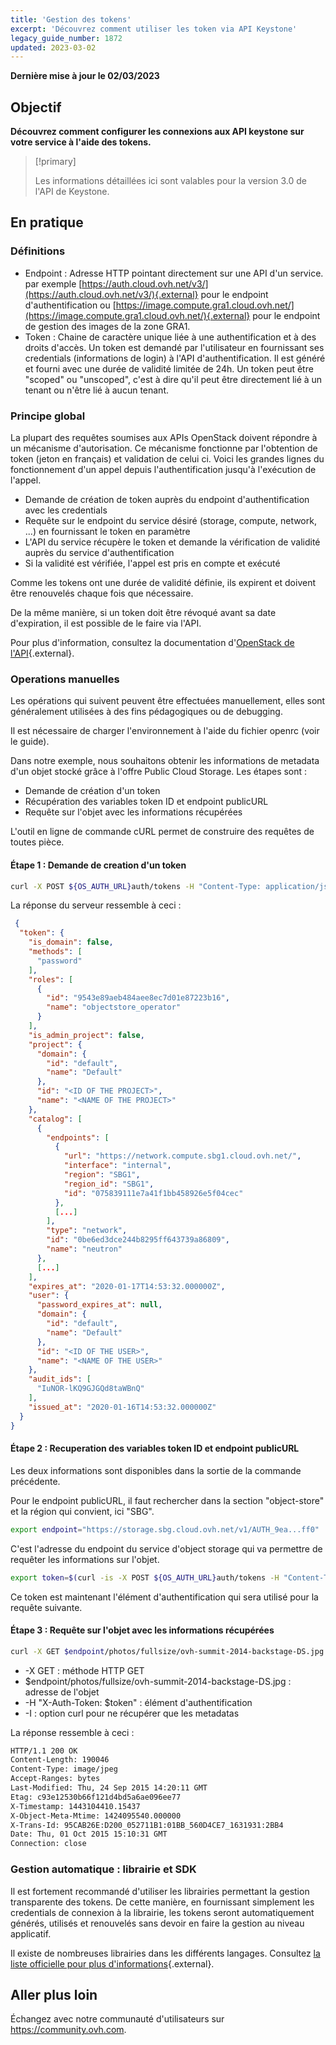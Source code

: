 ```yaml
---
title: 'Gestion des tokens'
excerpt: 'Découvrez comment utiliser les token via API Keystone'
legacy_guide_number: 1872
updated: 2023-03-02
---
```


**Dernière mise à jour le 02/03/2023**

## Objectif

**Découvrez comment configurer les connexions aux API keystone sur votre service à l'aide des tokens.**

> [!primary]
>
> Les informations détaillées ici sont valables pour la version 3.0 de l'API de
> Keystone.
> 

## En pratique

### Définitions
- Endpoint : Adresse HTTP pointant directement sur une API d'un service. par exemple [https://auth.cloud.ovh.net/v3/](https://auth.cloud.ovh.net/v3/){.external} pour le endpoint d'authentification ou [https://image.compute.gra1.cloud.ovh.net/](https://image.compute.gra1.cloud.ovh.net/){.external} pour le endpoint de gestion des images de la zone GRA1.
- Token : Chaine de caractère unique liée à une authentification et à des droits d'accès. Un token est demandé par l'utilisateur en fournissant ses credentials (informations de login) à l'API d'authentification. Il est généré et fourni avec une durée de validité limitée de 24h. Un token peut être "scoped" ou "unscoped", c'est à dire qu'il peut être directement lié à un tenant ou n'être lié à aucun tenant.


### Principe global
La plupart des requêtes soumises aux APIs OpenStack doivent répondre à un mécanisme d'autorisation. Ce mécanisme fonctionne par l'obtention de token (jeton en français) et validation de celui ci. Voici les grandes lignes du fonctionnement d'un appel depuis l'authentification jusqu'à l'exécution de l'appel.

- Demande de création de token auprès du endpoint d'authentification avec les credentials
- Requête sur le endpoint du service désiré (storage, compute, network, ...) en fournissant le token en paramètre
- L'API du service récupère le token et demande la vérification de validité auprès du service d'authentification
- Si la validité est vérifiée, l'appel est pris en compte et exécuté

Comme les tokens ont une durée de validité définie, ils expirent et doivent être renouvelés chaque fois que nécessaire.

De la même manière, si un token doit être révoqué avant sa date d'expiration, il est possible de le faire via l'API.

Pour plus d'information, consultez la documentation d'[OpenStack de l'API](https://docs.openstack.org/keystone/train/api_curl_examples.html){.external}.


### Operations manuelles
Les opérations qui suivent peuvent être effectuées manuellement, elles sont généralement utilisées à des fins pédagogiques ou de debugging.

Il est nécessaire de charger l'environnement à l'aide du fichier openrc (voir le guide).

Dans notre exemple, nous souhaitons obtenir les informations de metadata d'un objet stocké grâce à l'offre Public Cloud Storage. Les étapes sont :

- Demande de création d'un token
- Récupération des variables token ID et endpoint publicURL
- Requête sur l'objet avec les informations récupérées

L'outil en ligne de commande cURL permet de construire des requêtes de toutes pièce.


#### Étape 1 : Demande de creation d'un token

```bash
curl -X POST ${OS_AUTH_URL}auth/tokens -H "Content-Type: application/json" -d ' { "auth": { "identity": { "methods": ["password"], "password": { "user": { "name": "'$OS_USERNAME'", "domain": { "id": "default" }, "password": "'$OS_PASSWORD'" } } }, "scope": { "project": { "name": "'$OS_TENANT_NAME'", "domain": { "id": "default" } } } } }' | python -mjson.tool
```

La réponse du serveur ressemble à ceci :


```json
 {
  "token": {
    "is_domain": false,
    "methods": [
      "password"
    ],
    "roles": [
      {
        "id": "9543e89aeb484aee8ec7d01e87223b16",
        "name": "objectstore_operator"
      }
    ],
    "is_admin_project": false,
    "project": {
      "domain": {
        "id": "default",
        "name": "Default"
      },
      "id": "<ID OF THE PROJECT>",
      "name": "<NAME OF THE PROJECT>"
    },
    "catalog": [
      {
        "endpoints": [
          {
            "url": "https://network.compute.sbg1.cloud.ovh.net/",
            "interface": "internal",
            "region": "SBG1",
            "region_id": "SBG1",
            "id": "075839111e7a41f1bb458926e5f04cec"
          },
          [...]
        ],
        "type": "network",
        "id": "0be6ed3dce244b8295ff643739a86809",
        "name": "neutron"
      },
      [...]
    ],
    "expires_at": "2020-01-17T14:53:32.000000Z",
    "user": {
      "password_expires_at": null,
      "domain": {
        "id": "default",
        "name": "Default"
      },
      "id": "<ID OF THE USER>",
      "name": "<NAME OF THE USER>"
    },
    "audit_ids": [
      "IuNOR-lKQ9GJGQd8taWBnQ"
    ],
    "issued_at": "2020-01-16T14:53:32.000000Z"
  }
}
```


#### Étape 2 : Recuperation des variables token ID et endpoint publicURL
Les deux informations sont disponibles dans la sortie de la commande précédente.

Pour le endpoint publicURL, il faut rechercher dans la section "object-store" et la région qui convient, ici "SBG".


```bash
export endpoint="https://storage.sbg.cloud.ovh.net/v1/AUTH_9ea...ff0"
```

C'est l'adresse du endpoint du service d'object storage qui va permettre de requêter les informations sur l'objet.


```bash
export token=$(curl -is -X POST ${OS_AUTH_URL}auth/tokens -H "Content-Type: application/json" -d ' { "auth": { "identity": { "methods": ["password"], "password": { "user": { "name": "'$OS_USERNAME'", "domain": { "id": "default" }, "password": "'$OS_PASSWORD'" } } }, "scope": { "project": { "name": "'$OS_TENANT_NAME'", "domain": { "id": "default" } } } } }' | grep -i '^X-Subject-Token' | cut -d" " -f2)
```

Ce token est maintenant l'élément d'authentification qui sera utilisé pour la requête suivante.


#### Étape 3 : Requête sur l'objet avec les informations récupérées

```bash
curl -X GET $endpoint/photos/fullsize/ovh-summit-2014-backstage-DS.jpg -H "X-Auth-Token: $token" -I
```

- -X GET : méthode HTTP GET
- $endpoint/photos/fullsize/ovh-summit-2014-backstage-DS.jpg : adresse de l'objet
- -H "X-Auth-Token: $token" : élément d'authentification
- -I : option curl pour ne récupérer que les metadatas

La réponse ressemble à ceci :


```bash
HTTP/1.1 200 OK
Content-Length: 190046
Content-Type: image/jpeg
Accept-Ranges: bytes
Last-Modified: Thu, 24 Sep 2015 14:20:11 GMT
Etag: c93e12530b66f121d4bd5a6ae096ee77
X-Timestamp: 1443104410.15437
X-Object-Meta-Mtime: 1424095540.000000
X-Trans-Id: 95CAB26E:D200_052711B1:01BB_560D4CE7_1631931:2BB4
Date: Thu, 01 Oct 2015 15:10:31 GMT
Connection: close
```


### Gestion automatique : librairie et SDK
Il est fortement recommandé d'utiliser les librairies permettant la gestion transparente des tokens. De cette manière, en fournissant simplement les credentials de connexion à la librairie, les tokens seront automatiquement générés, utilisés et renouvelés sans devoir en faire la gestion au niveau applicatif.

Il existe de nombreuses librairies dans les différents langages. Consultez [la liste officielle pour plus d'informations](https://wiki.openstack.org/wiki/SDKs){.external}.

## Aller plus loin

Échangez avec notre communauté d'utilisateurs sur <https://community.ovh.com>.
